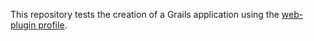 This repository tests the creation of a Grails application using the [web-plugin profile](https://github.com/grails-profiles/web-plugin).

